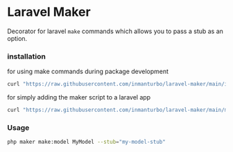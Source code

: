 # Laravel Maker

Decorator for laravel `make` commands which allows you to pass a stub as an option.

### installation

for using make commands during package development

```bash
curl "https://raw.githubusercontent.com/inmanturbo/laravel-maker/main/install.sh" | bash
```

for simply adding the maker script to a laravel app

```bash
curl "https://raw.githubusercontent.com/inmanturbo/laravel-maker/main/maker" | bash
```

### Usage

```bash
php maker make:model MyModel --stub="my-model-stub"
